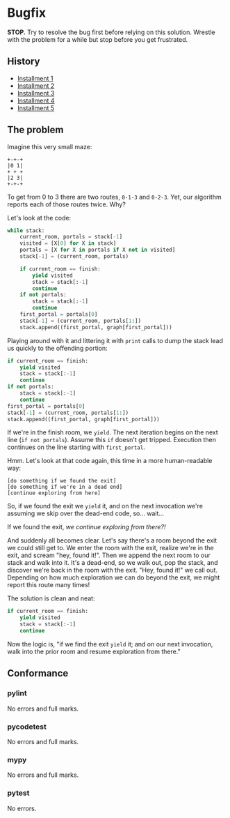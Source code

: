 # Bugfix

**STOP.**  Try to resolve the bug first before relying on this solution.  Wrestle with the problem for a while but stop before you get frustrated.

## History

* [Installment 1](https://github.com/rjhansen/pluspora-algo/tree/master/depthfirst/dev/1)
* [Installment 2](https://github.com/rjhansen/pluspora-algo/tree/master/depthfirst/dev/2)
* [Installment 3](https://github.com/rjhansen/pluspora-algo/tree/master/depthfirst/dev/3)
* [Installment 4](https://github.com/rjhansen/pluspora-algo/tree/master/depthfirst/dev/4)
* [Installment 5](https://github.com/rjhansen/pluspora-algo/tree/master/depthfirst/dev/5)

## The problem

Imagine this very small maze:

```
+-+-+
|0 1|
+ + +
|2 3|
+-+-+
```

To get from 0 to 3 there are two routes, `0-1-3` and `0-2-3`.  Yet, our algorithm reports each of those routes twice.  Why?

Let's look at the code:

```python
while stack:
    current_room, portals = stack[-1]
    visited = [X[0] for X in stack]
    portals = [X for X in portals if X not in visited]
    stack[-1] = (current_room, portals)

    if current_room == finish:
        yield visited
        stack = stack[:-1]
        continue
    if not portals:
        stack = stack[:-1]
        continue
    first_portal = portals[0]
    stack[-1] = (current_room, portals[1:])
    stack.append((first_portal, graph[first_portal]))
```

Playing around with it and littering it with `print` calls to dump the stack lead us quickly to the offending portion:

```python
if current_room == finish:
    yield visited
    stack = stack[:-1]
    continue
if not portals:
    stack = stack[:-1]
    continue
first_portal = portals[0]
stack[-1] = (current_room, portals[1:])
stack.append((first_portal, graph[first_portal]))
```

If we're in the finish room, we `yield`.  The next iteration begins on the next line (`if not portals`).  Assume this `if` doesn't get tripped.  Execution then continues on the line starting with `first_portal`.

Hmm.  Let's look at that code again, this time in a more human-readable way:

```
[do something if we found the exit]
[do something if we're in a dead end]
[continue exploring from here]
```

So, if we found the exit we `yield` it, and on the next invocation we're assuming we skip over the dead-end code, so… wait…

If we found the exit, _we continue exploring from there?!_

And suddenly all becomes clear.  Let's say there's a room beyond the exit we could still get to.  We enter the room with the exit, realize we're in the exit, and scream "hey, found it!".  Then we append the next room to our stack and walk into it.  It's a dead-end, so we walk out, pop the stack, and discover we're back in the room with the exit.  "Hey, found it!" we call out.  Depending on how much exploration we can do beyond the exit, we might report this route many times!

The solution is clean and neat:

```python
if current_room == finish:
    yield visited
    stack = stack[:-1]
    continue
```

Now the logic is, "if we find the exit `yield` it; and on our next invocation, walk into the prior room and resume exploration from there."

## Conformance

### pylint

No errors and full marks.

### pycodetest

No errors and full marks.

### mypy

No errors and full marks.

### pytest

No errors.